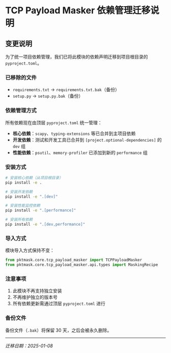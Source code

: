 # TCP Payload Masker 依赖管理迁移说明

## 变更说明

为了统一项目依赖管理，我们已将此模块的依赖声明迁移到项目根目录的 `pyproject.toml`。

### 已移除的文件
- `requirements.txt` → `requirements.txt.bak`（备份）
- `setup.py` → `setup.py.bak`（备份）

### 依赖管理方式
所有依赖现在由顶层 `pyproject.toml` 统一管理：
- **核心依赖**：`scapy`、`typing-extensions` 等已合并到主项目依赖
- **开发依赖**：测试和开发工具已合并到 `[project.optional-dependencies]` 的 `dev` 组
- **性能依赖**：`psutil`、`memory-profiler` 已添加到新的 `performance` 组

### 安装方式

```bash
# 安装核心依赖（从项目根目录）
pip install -e .

# 安装开发依赖
pip install -e ".[dev]"

# 安装性能监控依赖
pip install -e ".[performance]"

# 安装所有依赖
pip install -e ".[dev,performance]"
```

### 导入方式
模块导入方式保持不变：
```python
from pktmask.core.tcp_payload_masker import TCPPayloadMasker
from pktmask.core.tcp_payload_masker.api.types import MaskingRecipe
```

### 注意事项
1. 此模块不再支持独立安装
2. 不再维护独立的版本号
3. 所有依赖更新需通过顶层 `pyproject.toml` 进行

### 备份文件
备份文件（`.bak`）将保留 30 天，之后会被永久删除。

---
*迁移日期：2025-01-08*
